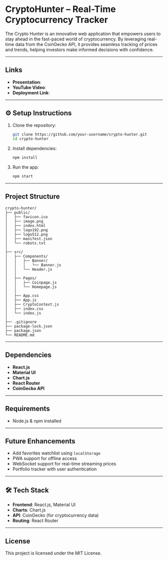 
# CryptoHunter – Real-Time Cryptocurrency Tracker

The Crypto Hunter is an innovative web application that empowers users to stay ahead in the fast-paced world of cryptocurrency. By leveraging real-time data from the CoinGecko API, it provides seamless tracking of prices and trends, helping investors make informed decisions with confidence.

---

##  Links

- **Presentation**: 
- **YouTube Video**:
- **Deployment Link**: 

---

## ⚙️ Setup Instructions

1. Clone the repository:
   ```bash
   git clone https://github.com/your-username/crypto-hunter.git
   cd crypto-hunter
   ```

2. Install dependencies:
   ```bash
   npm install
   ```

3. Run the app:
   ```bash
   npm start
   ```

---

##  Project Structure

```
crypto-hunter/
├── public/
│   ├── favicon.ico
│   ├── image.png
│   ├── index.html
│   ├── logo192.png
│   ├── logo512.png
│   ├── manifest.json
│   └── robots.txt
│
├── src/
│   ├── Components/
│   │   ├── Banner/
│   │   │   └── Banner.js
│   │   └── Header.js
│   │
│   ├── Pages/
│   │   ├── Coinpage.js
│   │   └── Homepage.js
│   │
│   ├── App.css
│   ├── App.js
│   ├── CryptoContext.js
│   ├── index.css
│   └── index.js
│
├── .gitignore
├── package-lock.json
├── package.json
└── README.md
```

---

##  Dependencies

- **React.js**
- **Material UI**
- **Chart.js**
- **React Router**
- **CoinGecko API**

---

##  Requirements

- Node.js & npm installed

---

##  Future Enhancements

- Add favorites watchlist using `localStorage`
- PWA support for offline access
- WebSocket support for real-time streaming prices
- Portfolio tracker with user authentication

---

## 🛠️ Tech Stack

- **Frontend**: React.js, Material UI
- **Charts**: Chart.js
- **API**: CoinGecko (for cryptocurrency data)
- **Routing**: React Router

---

##  License

This project is licensed under the MIT License.
